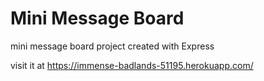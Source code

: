# Mini Message Board
mini message board project created with Express 

visit it at https://immense-badlands-51195.herokuapp.com/ 
